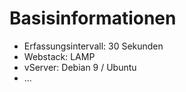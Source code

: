 # Basisinformationen

* Erfassungsintervall: 30 Sekunden
* Webstack: LAMP
* vServer: Debian 9 / Ubuntu
* ...

